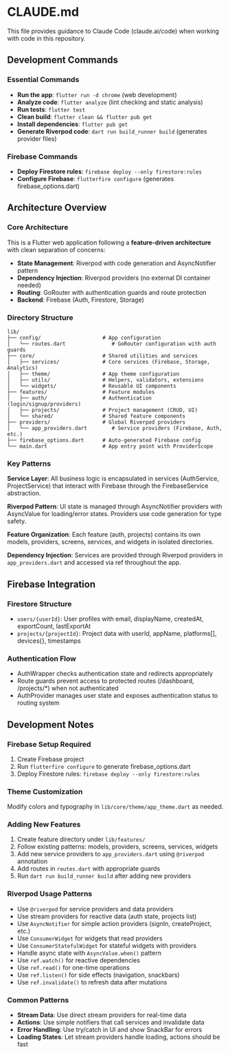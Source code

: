# CLAUDE.md

This file provides guidance to Claude Code (claude.ai/code) when working with code in this repository.

## Development Commands

### Essential Commands
- **Run the app**: `flutter run -d chrome` (web development)
- **Analyze code**: `flutter analyze` (lint checking and static analysis)
- **Run tests**: `flutter test`
- **Clean build**: `flutter clean && flutter pub get`
- **Install dependencies**: `flutter pub get`
- **Generate Riverpod code**: `dart run build_runner build` (generates provider files)

### Firebase Commands
- **Deploy Firestore rules**: `firebase deploy --only firestore:rules`
- **Configure Firebase**: `flutterfire configure` (generates firebase_options.dart)

## Architecture Overview

### Core Architecture
This is a Flutter web application following a **feature-driven architecture** with clean separation of concerns:

- **State Management**: Riverpod with code generation and AsyncNotifier pattern
- **Dependency Injection**: Riverpod providers (no external DI container needed)
- **Routing**: GoRouter with authentication guards and route protection
- **Backend**: Firebase (Auth, Firestore, Storage)

### Directory Structure
```
lib/
├── config/                    # App configuration
│   └── routes.dart               # GoRouter configuration with auth guards
├── core/                      # Shared utilities and services
│   ├── services/              # Core services (Firebase, Storage, Analytics)
│   ├── theme/                 # App theme configuration
│   ├── utils/                 # Helpers, validators, extensions
│   └── widgets/               # Reusable UI components
├── features/                  # Feature modules
│   ├── auth/                  # Authentication (login/signup/providers)
│   ├── projects/              # Project management (CRUD, UI)
│   └── shared/                # Shared feature components
├── providers/                 # Global Riverpod providers
│   └── app_providers.dart        # Service providers (Firebase, Auth, etc.)
├── firebase_options.dart      # Auto-generated Firebase config
└── main.dart                  # App entry point with ProviderScope
```

### Key Patterns

**Service Layer**: All business logic is encapsulated in services (AuthService, ProjectService) that interact with Firebase through the FirebaseService abstraction.

**Riverpod Pattern**: UI state is managed through AsyncNotifier providers with AsyncValue for loading/error states. Providers use code generation for type safety.

**Feature Organization**: Each feature (auth, projects) contains its own models, providers, screens, services, and widgets in isolated directories.

**Dependency Injection**: Services are provided through Riverpod providers in `app_providers.dart` and accessed via ref throughout the app.

## Firebase Integration

### Firestore Structure
- `users/{userId}`: User profiles with email, displayName, createdAt, exportCount, lastExportAt
- `projects/{projectId}`: Project data with userId, appName, platforms[], devices{}, timestamps

### Authentication Flow
- AuthWrapper checks authentication state and redirects appropriately
- Route guards prevent access to protected routes (/dashboard, /projects/*) when not authenticated
- AuthProvider manages user state and exposes authentication status to routing system

## Development Notes

### Firebase Setup Required
1. Create Firebase project
2. Run `flutterfire configure` to generate firebase_options.dart
3. Deploy Firestore rules: `firebase deploy --only firestore:rules`

### Theme Customization
Modify colors and typography in `lib/core/theme/app_theme.dart` as needed.

### Adding New Features
1. Create feature directory under `lib/features/`
2. Follow existing patterns: models, providers, screens, services, widgets
3. Add new service providers to `app_providers.dart` using `@riverpod` annotation
4. Add routes in `routes.dart` with appropriate guards
5. Run `dart run build_runner build` after adding new providers

### Riverpod Usage Patterns
- Use `@riverpod` for service providers and data providers
- Use stream providers for reactive data (auth state, projects list)
- Use `AsyncNotifier` for simple action providers (signIn, createProject, etc.)
- Use `ConsumerWidget` for widgets that read providers
- Use `ConsumerStatefulWidget` for stateful widgets with providers
- Handle async state with `AsyncValue.when()` pattern
- Use `ref.watch()` for reactive dependencies
- Use `ref.read()` for one-time operations
- Use `ref.listen()` for side effects (navigation, snackbars)
- Use `ref.invalidate()` to refresh data after mutations

### Common Patterns
- **Stream Data**: Use direct stream providers for real-time data
- **Actions**: Use simple notifiers that call services and invalidate data
- **Error Handling**: Use try/catch in UI and show SnackBar for errors
- **Loading States**: Let stream providers handle loading, actions should be fast